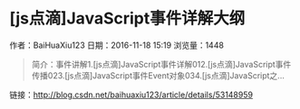 # [js点滴]JavaScript事件详解大纲
作者：BaiHuaXiu123
日期：2016-11-18 15:19
浏览量：1448
> 简介：事件讲解1.[js点滴]JavaScript事件详解012.[js点滴]JavaScript事件传播023.[js点滴]JavaScript事件Event对象034.[js点滴]JavaScript之...

 链接：http://blog.csdn.net/baihuaxiu123/article/details/53148959
